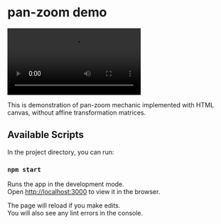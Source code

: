 # pan-zoom demo

![video](public/pan_zoom.mp4)

This is demonstration of pan-zoom mechanic implemented with HTML canvas, without affine transformation matrices.

## Available Scripts

In the project directory, you can run:

### `npm start`

Runs the app in the development mode.\
Open [http://localhost:3000](http://localhost:3000) to view it in the browser.

The page will reload if you make edits.\
You will also see any lint errors in the console.

